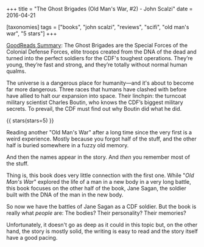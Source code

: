 +++
title = "The Ghost Brigades (Old Man's War, #2) - John Scalzi"
date = 2016-04-21

[taxonomies]
tags = ["books", "john scalzi", "reviews", "scifi", "old man's war", 
"5 stars"]
+++

[GoodReads Summary](https://www.goodreads.com/book/show/239399.The_Ghost_Brigades):
The Ghost Brigades are the Special Forces of the Colonial Defense Forces,
elite troops created from the DNA of the dead and turned into the perfect
soldiers for the CDF's toughest operations. They’re young, they’re fast and
strong, and they’re totally without normal human qualms.

The universe is a dangerous place for humanity—and it's about to become far
more dangerous. Three races that humans have clashed with before have allied
to halt our expansion into space. Their linchpin: the turncoat military
scientist Charles Boutin, who knows the CDF’s biggest military secrets. To
prevail, the CDF must find out why Boutin did what he did.

<!-- more -->

{{ stars(stars=5) }}

Reading another "Old Man's War" after a long time since the very first is a
weird experience. Mostly because you forgot half of the stuff, and the other
half is buried somewhere in a fuzzy old memory.

And then the names appear in the story. And *then* you remember most of the
stuff.

Thing is, this book does very little connection with the first one. While
"_Old Man's War_" explored the life of a man in a new body in a very long
battle, this book focuses on the other half of the book, Jane Sagan, the
soldier built with the DNA of the man in the new body.

So now we have the battles of Jane Sagan as a CDF soldier. But the book is
really what *people* are: The bodies? Their personality? Their memories?

Unfortunately, it doesn't go as deep as it could in this topic but, on the
other hand, the story is mostly solid, the writing is easy to read and the
story itself have a good pacing.
